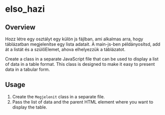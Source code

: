 # elso_hazi


## Overview
Hozz létre egy osztályt egy külön js fájlban, ami alkalmas arra, hogy táblázatban megjelenítse egy lista adatait. A main-js-ben példányosítsd, add át a listát és a szülőElemet, ahova elhelyezzük a táblázatot.

Create a class in a separate JavaScript file that can be used to display a list of data in a table format. This class is designed to make it easy to present data in a tabular form.

## Usage

1. Create the `Megjelenit` class in a separate file.
2. Pass the list of data and the parent HTML element where you want to display the table.
